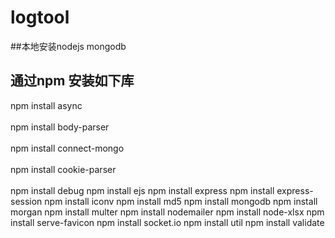 # logtool
##本地安装nodejs mongodb
## 通过npm 安装如下库

  npm install async <br>  
  npm install body-parser<br>  
  npm install connect-mongo<br>  
  npm install cookie-parser<br>  
  npm install debug
  npm install ejs
  npm install express
  npm install express-session
  npm install iconv
  npm install md5
  npm install mongodb
  npm install morgan
  npm install multer
  npm install nodemailer
  npm install node-xlsx
  npm install serve-favicon
  npm install socket.io
  npm install util
  npm install validate



